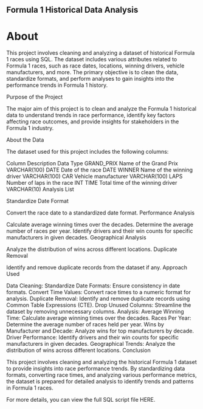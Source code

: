 ## Formula 1 Historical Data Analysis

# About

This project involves cleaning and analyzing a dataset of historical Formula 1 races using SQL. The dataset includes various attributes related to Formula 1 races, such as race dates, locations, winning drivers, vehicle manufacturers, and more. The primary objective is to clean the data, standardize formats, and perform analyses to gain insights into the performance trends in Formula 1 history.

Purpose of the Project

The major aim of this project is to clean and analyze the Formula 1 historical data to understand trends in race performance, identify key factors affecting race outcomes, and provide insights for stakeholders in the Formula 1 industry.

About the Data

The dataset used for this project includes the following columns:

Column	Description	Data Type
GRAND_PRIX	Name of the Grand Prix	VARCHAR(100)
DATE	Date of the race	DATE
WINNER	Name of the winning driver	VARCHAR(100)
CAR	Vehicle manufacturer	VARCHAR(100)
LAPS	Number of laps in the race	INT
TIME	Total time of the winning driver	VARCHAR(10)
Analysis List

Standardize Date Format

Convert the race date to a standardized date format.
Performance Analysis

Calculate average winning times over the decades.
Determine the average number of races per year.
Identify drivers and their win counts for specific manufacturers in given decades.
Geographical Analysis

Analyze the distribution of wins across different locations.
Duplicate Removal

Identify and remove duplicate records from the dataset if any.
Approach Used

Data Cleaning:
Standardize Date Formats: Ensure consistency in date formats.
Convert Time Values: Convert race times to a numeric format for analysis.
Duplicate Removal: Identify and remove duplicate records using Common Table Expressions (CTE).
Drop Unused Columns: Streamline the dataset by removing unnecessary columns.
Analysis:
Average Winning Time: Calculate average winning times over the decades.
Races Per Year: Determine the average number of races held per year.
Wins by Manufacturer and Decade: Analyze wins for top manufacturers by decade.
Driver Performance: Identify drivers and their win counts for specific manufacturers in given decades.
Geographical Trends: Analyze the distribution of wins across different locations.
Conclusion

This project involves cleaning and analyzing the historical Formula 1 dataset to provide insights into race performance trends. By standardizing data formats, converting race times, and analyzing various performance metrics, the dataset is prepared for detailed analysis to identify trends and patterns in Formula 1 races.

For more details, you can view the full SQL script file HERE.
